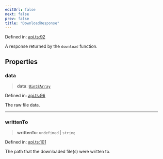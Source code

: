 ```yaml
---
editUrl: false
next: false
prev: false
title: "DownloadResponse"
---
```


Defined in: [api.ts:92](https://github.com/tylerbutler/tools-monorepo/blob/main/packages/dill/src/api.ts#L92)

A response returned by the `download` function.

## Properties

### data

> **data**: [`Uint8Array`](https://developer.mozilla.org/docs/Web/JavaScript/Reference/Global_Objects/Uint8Array)

Defined in: [api.ts:96](https://github.com/tylerbutler/tools-monorepo/blob/main/packages/dill/src/api.ts#L96)

The raw file data.

***

### writtenTo

> **writtenTo**: `undefined` \| `string`

Defined in: [api.ts:101](https://github.com/tylerbutler/tools-monorepo/blob/main/packages/dill/src/api.ts#L101)

The path that the downloaded file(s) were written to.

